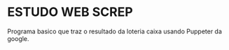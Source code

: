 # ESTUDO WEB SCREP

Programa basico que traz o resultado da loteria caixa usando Puppeter da google.